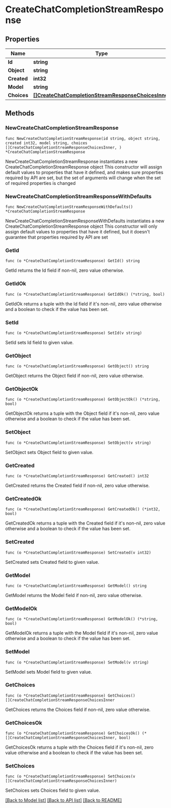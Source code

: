 # CreateChatCompletionStreamResponse

## Properties

Name | Type | Description | Notes
------------ | ------------- | ------------- | -------------
**Id** | **string** |  | 
**Object** | **string** |  | 
**Created** | **int32** |  | 
**Model** | **string** |  | 
**Choices** | [**[]CreateChatCompletionStreamResponseChoicesInner**](CreateChatCompletionStreamResponseChoicesInner.md) |  | 

## Methods

### NewCreateChatCompletionStreamResponse

`func NewCreateChatCompletionStreamResponse(id string, object string, created int32, model string, choices []CreateChatCompletionStreamResponseChoicesInner, ) *CreateChatCompletionStreamResponse`

NewCreateChatCompletionStreamResponse instantiates a new CreateChatCompletionStreamResponse object
This constructor will assign default values to properties that have it defined,
and makes sure properties required by API are set, but the set of arguments
will change when the set of required properties is changed

### NewCreateChatCompletionStreamResponseWithDefaults

`func NewCreateChatCompletionStreamResponseWithDefaults() *CreateChatCompletionStreamResponse`

NewCreateChatCompletionStreamResponseWithDefaults instantiates a new CreateChatCompletionStreamResponse object
This constructor will only assign default values to properties that have it defined,
but it doesn't guarantee that properties required by API are set

### GetId

`func (o *CreateChatCompletionStreamResponse) GetId() string`

GetId returns the Id field if non-nil, zero value otherwise.

### GetIdOk

`func (o *CreateChatCompletionStreamResponse) GetIdOk() (*string, bool)`

GetIdOk returns a tuple with the Id field if it's non-nil, zero value otherwise
and a boolean to check if the value has been set.

### SetId

`func (o *CreateChatCompletionStreamResponse) SetId(v string)`

SetId sets Id field to given value.


### GetObject

`func (o *CreateChatCompletionStreamResponse) GetObject() string`

GetObject returns the Object field if non-nil, zero value otherwise.

### GetObjectOk

`func (o *CreateChatCompletionStreamResponse) GetObjectOk() (*string, bool)`

GetObjectOk returns a tuple with the Object field if it's non-nil, zero value otherwise
and a boolean to check if the value has been set.

### SetObject

`func (o *CreateChatCompletionStreamResponse) SetObject(v string)`

SetObject sets Object field to given value.


### GetCreated

`func (o *CreateChatCompletionStreamResponse) GetCreated() int32`

GetCreated returns the Created field if non-nil, zero value otherwise.

### GetCreatedOk

`func (o *CreateChatCompletionStreamResponse) GetCreatedOk() (*int32, bool)`

GetCreatedOk returns a tuple with the Created field if it's non-nil, zero value otherwise
and a boolean to check if the value has been set.

### SetCreated

`func (o *CreateChatCompletionStreamResponse) SetCreated(v int32)`

SetCreated sets Created field to given value.


### GetModel

`func (o *CreateChatCompletionStreamResponse) GetModel() string`

GetModel returns the Model field if non-nil, zero value otherwise.

### GetModelOk

`func (o *CreateChatCompletionStreamResponse) GetModelOk() (*string, bool)`

GetModelOk returns a tuple with the Model field if it's non-nil, zero value otherwise
and a boolean to check if the value has been set.

### SetModel

`func (o *CreateChatCompletionStreamResponse) SetModel(v string)`

SetModel sets Model field to given value.


### GetChoices

`func (o *CreateChatCompletionStreamResponse) GetChoices() []CreateChatCompletionStreamResponseChoicesInner`

GetChoices returns the Choices field if non-nil, zero value otherwise.

### GetChoicesOk

`func (o *CreateChatCompletionStreamResponse) GetChoicesOk() (*[]CreateChatCompletionStreamResponseChoicesInner, bool)`

GetChoicesOk returns a tuple with the Choices field if it's non-nil, zero value otherwise
and a boolean to check if the value has been set.

### SetChoices

`func (o *CreateChatCompletionStreamResponse) SetChoices(v []CreateChatCompletionStreamResponseChoicesInner)`

SetChoices sets Choices field to given value.



[[Back to Model list]](../README.md#documentation-for-models) [[Back to API list]](../README.md#documentation-for-api-endpoints) [[Back to README]](../README.md)


